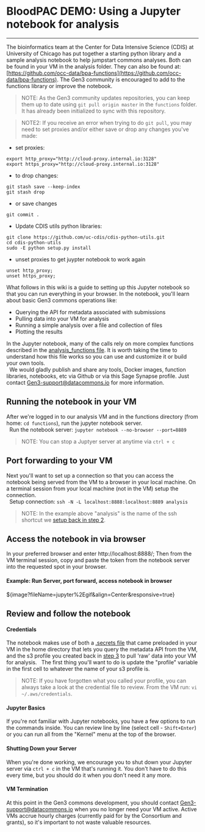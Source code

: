 # BloodPAC DEMO: Using a Jupyter notebook for analysis
* * *

The bioinformatics team at the Center for Data Intensive Science (CDIS) at University of Chicago has put together a starting python library and a sample analysis notebook to help jumpstart commons analyses.    Both can be found in your VM in the analysis folder.    They can also be found at: [https://github.com/occ-data/bpa-functions](https://github.com/occ-data/bpa-functions).    The Gen3 community is encouraged to add to the functions library or improve the notebook.  

> NOTE:   As the Gen3 community updates repositories, you can keep them up to date using `git pull origin master` in the `functions` folder.   It has already been initialized to sync with this repository.

> NOTE2: If you receive an error when trying to do `git pull`, you may need to set proxies and/or either save or drop any changes you've made:

* set proxies:
```
export http_proxy="http://cloud-proxy.internal.io:3128"
export https_proxy="http://cloud-proxy.internal.io:3128"
```

* to drop changes:
```
git stash save --keep-index
git stash drop
```

* or save changes
```
git commit .
```

* Update CDIS utils python libraries:
```
git clone https://github.com/uc-cdis/cdis-python-utils.git
cd cdis-python-utils
sudo -E python setup.py install
```
* unset proxies to get juypter notebook to work again
```
unset http_proxy;
unset https_proxy;
```



What follows in this wiki is a guide to setting up this Jupyter notebook so that you can run everything in your browser.   In the notebook, you'll learn about basic Gen3 commons operations like:  

* Querying the API for metadata associated with submissions
* Pulling data into your VM for analysis
* Running a simple analysis over a file and collection of files
* Plotting the results

In the Jupyter notebook, many of the calls rely on more complex functions described in the [analysis_functions file](https://github.com/occ-data/bpa-functions/blob/master/analysis_functions_v2.py).   It is worth taking the time to understand how this file works so you can use and customize it or build your own tools.    
&nbsp;
We would gladly publish and share any tools, Docker images, function libraries, notebooks, etc via Github or via this Sage Synapse profile.   Just contact Gen3-support@datacommons.io for more information.

## Running the notebook in your VM

After we're logged in to our analysis VM and in the functions directory (from home: `cd functions`), run the jupyter notebook server.  
&nbsp;
Run the notebook server: ```jupyter notebook --no-browser --port=8889```

>NOTE:   You can stop a Juptyer server at anytime via `ctrl + c`

## Port forwarding to your VM

Next you'll want to set up a connection so that you can access the notebook being served from the VM to a browser in your local machine.   On a terminal session from your local machine (not in the VM) setup the connection.   
&nbsp;
Setup connection:   `ssh -N -L localhost:8888:localhost:8889 analysis`

> NOTE:   In the example above "analysis" is the name of the ssh shortcut we [setup back in step 2](https://www.synapse.org/#!Synapse:syn8011461/wiki/414184).

## Access the notebook in via browser

In your preferred browser and enter http://localhost:8888/;   Then from the VM terminal session, copy and paste the token from the notebook server into the requested spot in your browser.

#### Example:   Run Server, port forward, access notebook in browser
${image?fileName=jupyter%2Egif&align=Center&responsive=true}

## Review and follow the notebook

#### Credentials

The notebook makes use of both a [.secrets file](https://www.synapse.org/#!Synapse:syn8011461/wiki/415875) that came preloaded in your VM in the home directory that lets you query the metadata API from the VM, and the s3 profile you created back in [step 3](https://www.synapse.org/#!Synapse:syn8011461/wiki/415865) to pull 'raw' data into your VM for analysis.
&nbsp;
The first thing you'll want to do is update the "profile" variable in the first cell to whatever the name of your s3 profile is.       

>NOTE:  If you have forgotten what you called your profile, you can always take a look at the credential file to review.  From the VM run:  `vi ~/.aws/credentials`.  

#### Jupyter Basics
If you're not familiar with Jupyter notebooks, you have a few options to run the commands inside.   You can review line by line (select cell - `Shift+Enter`) or you can run all from the "Kernel" menu at the top of the browser.   

#### Shutting Down your Server
When you're done working, we encourage you to shut down your Jupyter server via `ctrl + c` in the VM that's running it.  You don't have to do this every time, but you should do it when you don't need it any more.   

#### VM Termination
At this point in the Gen3 commons development, you should contact Gen3-support@datacommons.io when you no longer need your VM active.   Active VMs accrue hourly charges (currently paid for by the Consortium and grants), so it's important to not waste valuable resources.   
